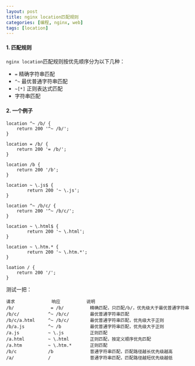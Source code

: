 ```yaml
---
layout: post
title: nginx location匹配规则
categories: [编程, nginx, web]
tags: [location]
---
```


#### 1. 匹配规则

`nginx location`匹配规则按优先顺序分为以下几种：

* `=` 精确字符串匹配
* `^~` 最优普通字符串匹配
* `~[*]` 正则表达式匹配
* 字符串匹配

#### 2. 一个例子

```nginx
location ^~ /b/ {
    return 200 '^~ /b/'; 
}

location = /b/ {
    return 200 '= /b/';
}

location /b {
    return 200 '/b';
}

location ~ \.js$ {
        return 200 '~ \.js';
}

location ^~ /b/c/ {
    return 200 '^~ /b/c/'; 
}

location ~ \.html$ {
        return 200 '~ \.html';
}

location ~ \.htm.* {
        return 200 '~ \.htm.*';
}

loation / {
    return 200 '/';
}

```

测试一把：

```
请求              响应          说明
/b/              = /b/          精确匹配，只匹配/b/，优先级大于最优普通字符串
/b/c/           ^~ /b/c/        最优普通字符串匹配
/b/c/a.html     ^~ /b/c/        最优普通字符串匹配，优先级大于正则
/b/a.js         ^~ /b           最优普通字符串匹配，优先级大于正则
/a.js           ~ \.js          正则匹配
/a.html         ~ \.html        正则匹配，按定义顺序优先匹配
/a.htm          ~ \.htm.*       正则匹配
/b/c            /b              普通字符串匹配，匹配路径越长优先级越高
/a/             /               普通字符串匹配，匹配路径越短优先级越低
```
